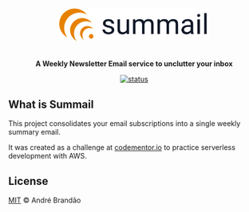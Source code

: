 <div align="center">
  <img alt="Summail logo" width="300px" src=".github/logo.svg" style="padding:20px"/>
</div>

<div align="center">
  <p><strong>A Weekly Newsletter Email service to unclutter your inbox</strong></p>
</div>

<div align="center">
<p>
  <a href="https://shields.io">
    <img src="https://img.shields.io/badge/status-in%20development-yellow.svg" alt="status" style="max-width:100%;">
  </a>
</p>
</div>

## What is Summail

This project consolidates your email subscriptions into a single weekly summary email.

It was created as a challenge at [codementor.io](https://www.codementor.io/projects/web/weekly-newsletter-summary-email-atx32ild7k) to practice serverless development with AWS.

## License

[MIT](LICENSE) © André Brandão
